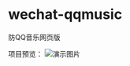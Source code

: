 # wechat-qqmusic
防QQ音乐网页版


项目预览：
    ![演示图片](https://avatars0.githubusercontent.com/u/6530996?v=3&s=40)
